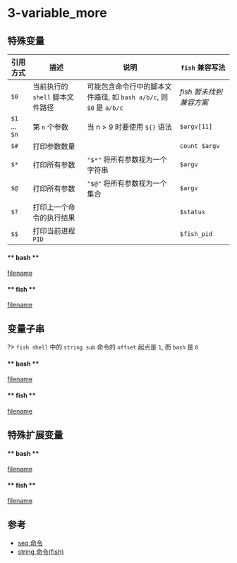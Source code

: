 # 3-variable_more

## 特殊变量

引用方式 | 描述 | 说明 | `fish` 兼容写法
--- |--- |--- |---
`$0` | 当前执行的 `shell` 脚本文件路径 | 可能包含命令行中的脚本文件路径, 如 `bash a/b/c`, 则 `$0` 是 `a/b/c` | *fish 暂未找到兼容方案*
`$1` ... `$n` | 第 `n` 个参数 | 当 n > 9 时要使用 `${}` 语法 | `$argv[11]`
`$#` | 打印参数数量 | | `count $argv`
`$*` | 打印所有参数 | `"$*"` 将所有参数视为一个字符串 | `$argv`
`$@` | 打印所有参数 | `"$@"` 将所有参数视为一个集合 | `$argv`
`$?` | 打印上一个命令的执行结果 | | `$status`
`$$` | 打印当前进程 `PID` | | `$fish_pid`

<!-- tabs:start -->

#### ** bash **

[filename](scripts/variable.sh ':include :type=code shell')

#### ** fish **

[filename](scripts/variable.fish ':include :type=code shell')

<!-- tabs:end -->

## 变量子串
?> `fish shell` 中的 `string sub` 命令的 `offset` 起点是 `1`, 而 `bash` 是 `0`

<!-- tabs:start -->

#### ** bash **

[filename](scripts/variable_str.sh ':include :type=code shell')

#### ** fish **

[filename](scripts/variable_str.fish ':include :type=code shell')

<!-- tabs:end -->

## 特殊扩展变量

<!-- tabs:start -->

#### ** bash **

[filename](scripts/variable_extension.sh ':include :type=code shell')

#### ** fish **

[filename](scripts/variable_extension.fish ':include :type=code shell')

<!-- tabs:end -->

## 参考
- [seq 命令](https://man.linuxde.net/seq)
- [string 命令(fish)](https://fishshell.com/docs/current/commands.html#string)